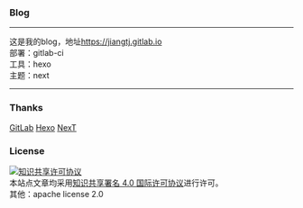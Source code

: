 ### Blog

---

这是我的blog，地址<https://jiangtj.gitlab.io>  
部署：gitlab-ci  
工具：hexo  
主题：next  

---


### Thanks

[GitLab](https://gitlab.com/groups/pages) 
[Hexo](https://hexo.io/)
[NexT](http://theme-next.iissnan.com/) 

### License

<a rel="license" href="http://creativecommons.org/licenses/by/4.0/"><img alt="知识共享许可协议" style="border-width:0" src="https://i.creativecommons.org/l/by/4.0/88x31.png" /></a><br />本站点文章均采用<a rel="license" href="http://creativecommons.org/licenses/by/4.0/">知识共享署名 4.0 国际许可协议</a>进行许可。     
其他：apache license 2.0
